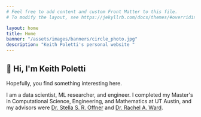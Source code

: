 ```yaml
---
# Feel free to add content and custom Front Matter to this file.
# To modify the layout, see https://jekyllrb.com/docs/themes/#overriding-theme-defaults

layout: home
title: Home
banner: "/assets/images/banners/circle_photo.jpg"
description: "Keith Poletti's personal website "
---
```



## :wave: Hi, I'm Keith Poletti 
Hopefully, you find something interesting here.

I am a data scientist, ML researcher, and engineer. I completed my Master's in Computational Science, Engineering, and Mathematics at UT Austin,
and my advisors were [Dr. Stella S. R. Offner](https://sites.google.com/view/stellaoffner/home) and [Dr. Rachel A. Ward](https://sites.google.com/prod/view/rward/home).
